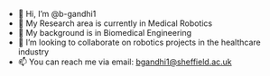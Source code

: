 - 👋 Hi, I’m @b-gandhi1
- 🦿 My Research area is currently in Medical Robotics
- 🎨 My background is in Biomedical Engineering
- 💞️ I’m looking to collaborate on robotics projects in the healthcare industry
- 📫 You can reach me via email: bgandhi1@sheffield.ac.uk

<!---
b-gandhi1/b-gandhi1 is a ✨ special ✨ repository because its `README.md` (this file) appears on your GitHub profile.
You can click the Preview link to take a look at your changes.
--->
